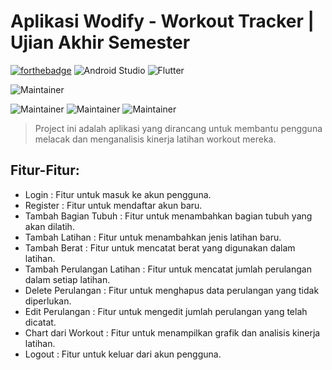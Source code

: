 # Aplikasi Wodify - Workout Tracker | Ujian Akhir Semester

 [![forthebadge](https://forthebadge.com/images/badges/built-with-love.svg)](https://forthebadge.com)
![Android Studio](https://img.shields.io/badge/android%20studio-346ac1?style=for-the-badge&logo=android%20studio&logoColor=white) ![Flutter](https://img.shields.io/badge/Flutter-%2302569B.svg?style=for-the-badge&logo=Flutter&logoColor=white)

![Maintainer](https://img.shields.io/badge/Author-Kelompok_7_|_MI_2022_B-purple) 

![Maintainer](https://img.shields.io/badge/Author-Feis_Aulia_F_|_22091397053-blue)
![Maintainer](https://img.shields.io/badge/Author-Berlin_Marsyah_Yustina_|_22091397062-blue)
![Maintainer](https://img.shields.io/badge/Author-Tsamarah_Mu'adzah_Lubis_|_22091397074-blue)

> Project ini adalah aplikasi yang dirancang untuk membantu pengguna melacak dan menganalisis kinerja latihan workout mereka.

## Fitur-Fitur:
-  Login : Fitur untuk masuk ke akun pengguna.
-  Register : Fitur untuk mendaftar akun baru.
-  Tambah Bagian Tubuh : Fitur untuk menambahkan bagian tubuh yang akan dilatih.
-  Tambah Latihan : Fitur untuk menambahkan jenis latihan baru.
-  Tambah Berat : Fitur untuk mencatat berat yang digunakan dalam latihan.
-  Tambah Perulangan Latihan : Fitur untuk mencatat jumlah perulangan dalam setiap latihan.
-  Delete Perulangan : Fitur untuk menghapus data perulangan yang tidak diperlukan.
-  Edit Perulangan : Fitur untuk mengedit jumlah perulangan yang telah dicatat.
-  Chart dari Workout : Fitur untuk menampilkan grafik dan analisis kinerja latihan.
-  Logout : Fitur untuk keluar dari akun pengguna.
  

